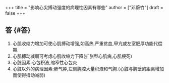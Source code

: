 +++
title = "影响心尖搏动强度的病理性因素有哪些"
author = ["邓蔚竹"]
draft = false
+++

## 答 {#答}

1.  心肌收缩力增加可使心肌搏动增强,如高热,严重贫血,甲亢或左室肥厚功能代偿期.
2.  心肌搏动减弱可考虑心肌收缩力下降(扩张型心肌病,心肌梗死)
3.  心脏因素:心包积液,缩窄性心包炎
4.  心脏以外的病理因素:肺气肿,左侧胸腔大量积液和气胸.(心脏与胸壁的距离增加而使得搏动减弱)